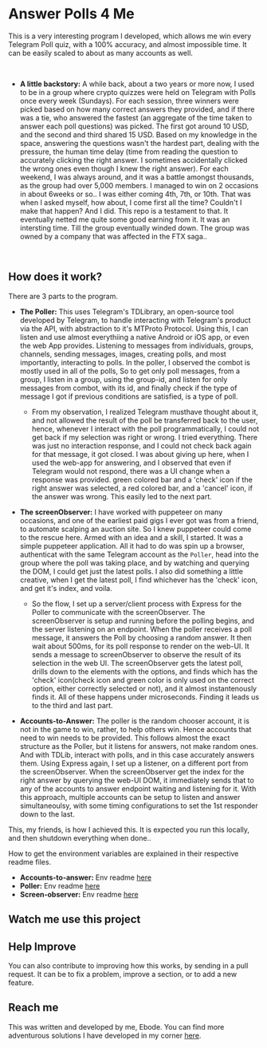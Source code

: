 # Answer Polls 4 Me
This is a very interesting program I developed, which allows me win every Telegram Poll quiz, with a 100% accuracy, and almost impossible time. It can be easily scaled to about as many accounts as well.

<br>

- **A little backstory:**  A while back, about a two years or more now, I used to be in a group where crypto quizzes were held on Telegram with Polls once every week (Sundays). For each session, three winners were picked based on how many correct answers they provided, and if there was a tie, who answered the fastest (an aggregate of the time taken to answer each poll questions) was picked. The first got around 10 USD, and the second and third shared 15 USD. Based on my knowledge in the space, answering the questions wasn't the hardest part, dealing with the pressure, the human time delay (time from reading the question to accurately clicking the right answer. I sometimes accidentally clicked the wrong ones even though I knew the right answer). For each weekend, I was always around, and it was a battle amongst thousands, as the group had over 5,000 members. I managed to win on 2 occasions in about 6weeks or so.. I was either coming 4th, 7th, or 10th. That was when I asked myself, how about, I come first all the time? Couldn't I make that happen? And I did. This repo is a testament to that. It eventually netted me quite some good earning from it. It was an intersting time. Till the group eventually winded down. The group was owned by a company that was affected in the FTX saga..

<br>

## How does it work?
There are 3 parts to the program.
- **The Poller:** This uses Telegram's TDLibrary, an open-source tool developed by Telegram, to handle interacting with Telegram's product via the API, with abstraction to it's MTProto Protocol. Using this, I can listen and use almost everythiing a native Android or iOS app, or even the web App provides. Listening to messages from individuals, groups, channels, sending messages, images, creating polls, and most importantly, interacting to polls. In the poller, I observed the combot is mostly used in all of the polls, So to get only poll messages, from a group, I listen in a group, using the group-id, and listen for only messages from combot, with its id, and finally check if the type of message I got if previous conditions are satisfied, is a type of poll.

    - From my observation, I realized Telegram musthave thought about it, and not allowed the result of the poll be transferred back to the user, hence, whenever I interact with the poll programmatically, I could not get back if my selection was right or wrong. I tried everything. There was just no interaction response, and I could not check back again for that message, it got closed. I was about giving up here, when I used the web-app for answering, and I observed that even if Telegram would not respond, there was a UI change when a response was provided. green colored bar and a 'check' icon if the right answer was selected, a red colored bar, and a 'cancel' icon, if the answer was wrong. This easily led to the next part.


- **The screenObserver:** I have worked with puppeteer on many occasions, and one of the earliest paid gigs I ever got was from a friend, to automate scalping an auction site. So I knew puppeteer could come to the rescue here. Armed with an idea and a skill, I started. It was a simple puppeteer application. All it had to do was spin up a browser, authenticat with the same Telegram account as the ```Poller```, head into the group where the poll was taking place, and by watching and querying the DOM, I could get just the latest polls. I also did something a little creative, when I get the latest poll, I find whichever has the 'check' icon, and get it's index, and voila.

    - So the flow, I set up a server/client process with Express for the Poller to communicate with the screenObserver. The screenObserver is setup and running before the polling begins, and the server listening on an endpoint. When the poller receives a poll message, it answers the Poll by choosing a random answer. It then wait about 500ms, for its poll response to render on the web-UI. It sends a message to screenObserver to observe the result of its selection in the web UI. The screenObserver gets the latest poll, drills down to the elements with the options, and finds which has the 'check' icon(check icon and green color is only used on the correct option, either correctly selected or not), and it almost instantenously finds it. All of these happens under microseconds. Finding it leads us to the third and last part.


- **Accounts-to-Answer:** The poller is the random chooser account, it is not in the game to win, rather, to help others win. Hence accounts that need to win needs to be provided. This follows almost the exact structure as the Poller, but it listens for answers, not make random ones. And with TDLib, interact with polls, and in this case accurately answers them. Using Express again, I set up a listener, on a different port from the screenObserver. When the screenObserver get the index for the right answer by querying the web-UI DOM, it immediately sends that to any of the accounts to answer endpoint waiting and listening for it. With this approach, multiple accounts can be setup to listen and answer simultaneoulsy, with some timing configurations to set the 1st responder down to the last.

This, my friends, is how I achieved this.
It is expected you run this locally, and then shutdown everything when done..

How to get the environment variables are explained in their respective readme files.
- **Accounts-to-answer:** Env readme [here](https://github.com/eebod/Answer-poll-4-me/blob/main/Accounts-to-answer/readme.md)
- **Poller:** Env readme [here](https://github.com/eebod/Answer-poll-4-me/blob/main/Poller/readme.md)
- **Screen-observer:** Env readme [here](https://github.com/eebod/Answer-poll-4-me/blob/main/Screen-observer/readme.md)


## Watch me use this project
<!-- [![Watch me use this project](<img-link>)](<video-url>)  
Click on Image to Youtube video or use link: <video-url> -->


## Help Improve
You can also contribute to improving how this works, by sending in a pull request. It can be to fix a problem, improve a section, or to add a new feature.


## Reach me
This was written and developed by me, Ebode.
You can find more adventurous solutions I have developed in my corner [here](https://ebode.dev).
